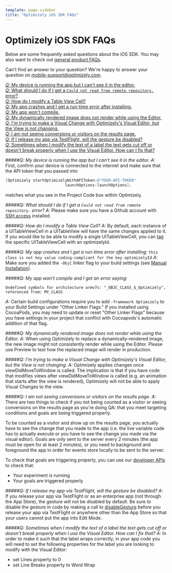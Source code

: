 ```yaml
---
template: page-sidebar
title: "Optimizely iOS SDK FAQs"
---
```


# Optimizely iOS SDK FAQs

Below are some frequently asked questions about the iOS SDK. You may also want to check out [general product FAQs](https://help.optimizely.com/hc/en-us/articles/201893400).

Can't find an answer to your question? We're happy to answer your question on <a href="mobile-support@optimizely.com">mobile-support@optimizely.com</a>.

<a href="#cantseeappineditor">*Q:* My device is running the app but I can't see it in the editor.</a><br>
<a href="#remoterepo">*Q:* What should I do if I get a `Could not read from remote repository.` error?</a><br>
<a href="#tableview">*Q:* How do I modify a Table View Cell?</a><br>
<a href="#appcrash">*Q:* My app crashes and I get a run-time error after installing.</a><br>
<a href="#compileerror">*Q:* My app won't compile.</a><br>
<a href="#dynamicimage">*Q:* My dynamically rendered image does not render while using the Editor.</a><br>
<a href="#visualeditorchange">*Q:* I'm trying to make a Visual Change with Optimizely's Visual Editor, but the View is not changing.</a><br>
<a href="#resultspage">*Q:* I am not seeing conversions or visitors on the results page.</a><br>
<a href="#testflight">*Q:* If I release my app via TestFlight, will the gesture be disabled?</a><br>
<a href="#labeltextcutoff">*Q:* Sometimes when I modify the text of a label the text gets cut off or doesn't break properly when I use the Visual Editor.  How can I fix that?</a><br>

<a name="cantseeappineditor"></a>
#####*Q: My device is running the app but I can't see it in the editor.*
*A:* First, confirm your device is connected to the internet and make sure that the API token that you passed into

```objective-c
[Optimizely startOptimizelyWithAPIToken:@"YOUR-API-TOKEN"
						  launchOptions:launchOptions];
```
matches what you see in the Project Code box within Optimizely.

<a name="remoterepo"></a>
#####*Q: What should I do if I get a `Could not read from remote repository.` error?*
*A:* Please make sure you have a Github account with [SSH access](https://help.github.com/articles/generating-ssh-keys) installed.

<a name="tableview"></a>
#####*Q: How do I modify a Table View Cell?*
*A:* By default, each instance of a UITableViewCell in a UITableView will have the same changes applied to it.  If you would like to be able to modify a single UITableViewCell, you can [tag](#tag%20your%20views) the specific UITableViewCell with an optimizelyId.

<a name="appcrash"></a>
#####*Q: My app crashes and I get a run-time error after installing:*
```this class is not key value coding-compliant for the key optimizelyId```
*A:* Make sure you added the `-ObjC` linker flag to your build settings (see [Manual Installation](#objc)).

<a name="compileerror"></a>
#####*Q: My app won't compile and I get an error saying:*
```
Undefined symbols for architecture armv7s: "_OBJC_CLASS_$_Optimizely",
referenced from: MY_CLASS
```
*A:* Certain build configurations require you to add `-framework Optimizely` to your Build Settings under "Other Linker Flags." If you installed using CocoaPods, you may need to update or reset "Other Linker Flags" because you have settings in your project that conflict with Cocoapods's automatic addition of that flag.

<a name="dynamicimage"></a>
#####*Q: My dynamically rendered image does not render while using the Editor.*
*A:* When using Optimizely to replace a dynamically-rendered image, the new image might not consistently render while using the Editor. Please use Preview to test how the replaced image will render in production.

<a name="visualeditorchange"></a>
#####*Q: I'm trying to make a Visual Change with Optimizely's Visual Editor, but the View is not changing.*
*A:* Optimizely applies changes once viewDidMoveToWindow is called.  The implication is that if you have code that modifies views after viewDidMoveToWindow is called (e.g. an animation that starts after the view is rendered), Optimizely will not be able to apply Visual Changes to the view.

<a name="resultspage"></a>
#####*Q: I am not seeing conversions or visitors on the results page.*
*A:* There are two things to check if you not being counted as a visitor or seeing conversions on the results page as you're doing QA: that you meet targeting conditions and goals are being triggered properly.

To be counted as a visitor and show up on the results page, you actually have to see the change that you made to the app (i.e. the live variable code has to actually execute or you have to see the change you made via the visual editor).  Goals are only sent to the server every 2 minutes (the app must be open for at least 2 minutes), or you need to background and foreground the app in order for events store locally to be sent to the server.

To check that goals are triggering properly, you can use our [developer APIs](https://help.optimizely.com/hc/en-us/articles/205156117-QA-Your-Optimizely-iOS-Experiments) to check that:

- Your experiment is running
- Your goals are triggered properly

<a name="testflight"></a>
#####*Q: If I release my app via TestFlight, will the gesture be disabled?*
*A:* If you release your app via TestFlight or as an enterprise app (not through the App Store), the gesture will not be disabled by default.  Be sure to disable the gesture in code by making a call to [disableGesture](/ios/reference/index.html#disable-gesture) before you release your app via TestFlight or anywhere other than the App Store so that your users cannot put the app into Edit Mode.

<a name="labeltextcutoff"></a>
#####*Q: Sometimes when I modify the text of a label the text gets cut off or doesn't break properly when I use the Visual Editor.  How can I fix that?*
*A:* In order to make it such that the label wraps correctly, in your app code you will need to set the following properties for the label you are looking to modify with the Visual Editor:

- set Lines property to 0
- set Line Breaks property to Word Wrap 
